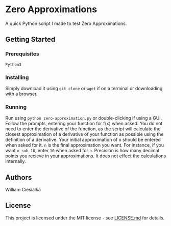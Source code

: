 # Zero Approximations

A quick Python script I made to test Zero Approximations. 

## Getting Started

### Prerequisites

`Python3`
### Installing

Simply download it using `git clone` or `wget` if on a terminal or downloading with a browser.
### Running

Run using `python zero-approximation.py` or double-clicking if using a GUI.
Follow the prompts, entering your function for f(x) when asked. You do not need to enter the derivative of the function, as the script will calculate the closest approximation of a derivative of your function as possible using the definition of a derivative.
Your initial approximation of x should be entered when asked for it.
`n` is the final approximation you want. For instance, if you want `x sub 10`, enter `10` when asked for `n`.
Precision is how many decimal points you recieve in your approximations. It does not effect the calculations internally.

## Authors
William Ciesialka

## License
This project is licensed under the MIT license - see [LICENSE.md](LICENSE.md) for details.
